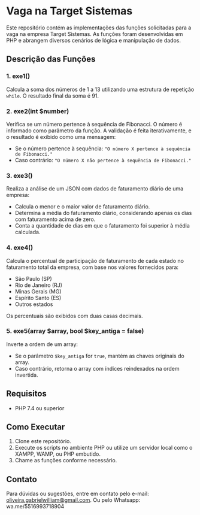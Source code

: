 # Vaga na Target Sistemas

Este repositório contém as implementações das funções solicitadas para a vaga na empresa Target Sistemas. As funções foram desenvolvidas em PHP e abrangem diversos cenários de lógica e manipulação de dados.

## Descrição das Funções

### 1. **exe1()**
Calcula a soma dos números de 1 a 13 utilizando uma estrutura de repetição `while`. O resultado final da soma é 91.

### 2. **exe2(int $number)**
Verifica se um número pertence à sequência de Fibonacci. O número é informado como parâmetro da função. A validação é feita iterativamente, e o resultado é exibido como uma mensagem:

- Se o número pertence à sequência: `"O número X pertence à sequência de Fibonacci."`
- Caso contrário: `"O número X não pertence à sequência de Fibonacci."`

### 3. **exe3()**
Realiza a análise de um JSON com dados de faturamento diário de uma empresa:

- Calcula o menor e o maior valor de faturamento diário.
- Determina a média do faturamento diário, considerando apenas os dias com faturamento acima de zero.
- Conta a quantidade de dias em que o faturamento foi superior à média calculada.

### 4. **exe4()**
Calcula o percentual de participação de faturamento de cada estado no faturamento total da empresa, com base nos valores fornecidos para:

- São Paulo (SP)
- Rio de Janeiro (RJ)
- Minas Gerais (MG)
- Espírito Santo (ES)
- Outros estados

Os percentuais são exibidos com duas casas decimais.

### 5. **exe5(array $array, bool $key_antiga = false)**
Inverte a ordem de um array:

- Se o parâmetro `$key_antiga` for `true`, mantém as chaves originais do array.
- Caso contrário, retorna o array com índices reindexados na ordem invertida.

## Requisitos
- PHP 7.4 ou superior

## Como Executar
1. Clone este repositório.
2. Execute os scripts no ambiente PHP ou utilize um servidor local como o XAMPP, WAMP, ou PHP embutido.
3. Chame as funções conforme necessário.

## Contato
Para dúvidas ou sugestões, entre em contato pelo e-mail: [oliveira.gabrielwilliam@gmail.com](mailto:oliveira.gabrielwilliam@gmail.com).
Ou pelo Whatsapp: wa.me/5516993718904
